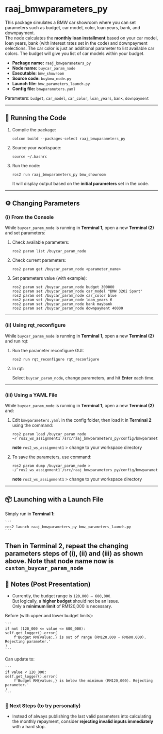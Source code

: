 # raaj_bmwparameters_py

This package simulates a BMW car showroom where you can set parameters
such as budget, car model, color, loan years, bank, and downpayment.\
The node calculates the **monthly loan installment** based on your car
model, loan years, bank (with interest rates set in the code) and 
downpayment selections. The car color is just an additional parameter 
to list available car colors. The budget will give you list of car
models within your budget.

-   **Package name:** `raaj_bmwparameters_py`  
-   **Node name:** `buycar_param_node`  
-   **Executable:** `bmw_showroom`  
-   **Source code:** `buybmw_node.py`  
-   **Launch file:** `bmw_parameters_launch.py`  
-   **Config file:** `bmwparameters.yaml`  

Parameters:
`budget`, `car_model`, `car_color`, `loan_years`, `bank`, `downpayment`

------------------------------------------------------------------------

## 🚀 Running the Code

1.  Compile the package:

    ```
    colcon build --packages-select raaj_bmwparameters_py
    ```

2.  Source your workspace:

    ```
    source ~/.bashrc
    ```

3.  Run the node:

    ```
    ros2 run raaj_bmwparameters_py bmw_showroom
    ```

    It will display output based on the **initial parameters** set in
    the code.

------------------------------------------------------------------------

## ⚙️ Changing Parameters

### (i) From the Console

While `buycar_param_node` is running in **Terminal 1**, open a new
**Terminal (2)** and set parameters:

1.  Check available parameters:

    ```
    ros2 param list /buycar_param_node
    ```

2.  Check current parameters:

    ```
    ros2 param get /buycar_param_node <parameter_name>
    ```
    
3.  Set parameters value (with example):

    ```
    ros2 param set /buycar_param_node budget 300000
    ros2 param set /buycar_param_node car_model "BMW 320i Sport"
    ros2 param set /buycar_param_node car_color blue
    ros2 param set /buycar_param_node loan_years 6
    ros2 param set /buycar_param_node bank maybank
    ros2 param set /buycar_param_node downpayment 40000
    ```

------------------------------------------------------------------------

### (ii) Using **rqt_reconfigure**

While `buycar_param_node` is running in **Terminal 1**, open a new
**Terminal (2)** and run rqt:

1.  Run the parameter reconfigure GUI:

    ```
    ros2 run rqt_reconfigure rqt_reconfigure
    ```
    
2.  In rqt:
   
    Select `buycar_param_node`, change parameters, and hit **Enter** each
    time.

------------------------------------------------------------------------

### (iii) Using a YAML File

While `buycar_param_node` is running in **Terminal 1**, open a new
**Terminal (2)** and:

1. Edit `bmwparameters.yaml` in the config folder, then load it in 
   **Terminal 2** using the command:

    ```
    ros2 param load /buycar_param_node ~/`ros2_ws_assignment1`/src/raaj_bmwparameters_py/config/bmwparameters.yaml
    ```
    
    **note** `ros2_ws_assignment1` > change to your workspace directory

2. To save the parameters, use command:

    ```
    ros2 param dump /buycar_param_node > ~/`ros2_ws_assignment1`/src/raaj_bmwparameters_py/config/bmwparameters.yaml
    ```
    
    **note** `ros2_ws_assignment1` > change to your workspace directory

------------------------------------------------------------------------

## 📦 Launching with a Launch File

   Simply run in **Terminal 1**:

    ```
    ros2 launch raaj_bmwparameters_py bmw_parameters_launch.py
    ```

Then in **Terminal 2**, repeat the changing parameters steps of
(i), (ii) and (iii) as shown above. **Note** that node name now is 
`custom_buycar_param_node`
------------------------------------------------------------------------

## 📝 Notes (Post Presentation)

-   Currently, the budget range is `120,000 – 600,000`.\
    But logically, a **higher budget** should not be an issue.\
    Only a **minimum limit** of RM120,000 is necessary.

Before (with upper and lower budget limits):

    ```
    if not (120_000 <= value <= 600_000):
	self.get_logger().error(
	    f'Budget RM{value:,} is out of range (RM120,000 - RM600,000). Rejecting parameter.'
	)
    ```

Can update to:

    ```
    if value < 120_000:
	self.get_logger().error(
	    f'Budget RM{value:,} is below the minimum (RM120,000). Rejecting parameter.'
	) 
    ```

### 🔮 Next Steps (to try personally)

-   Instead of always publishing the last valid parameters into 
    calculating the monthly repayment, consider
    **rejecting invalid inputs immediately** with a hard stop.
